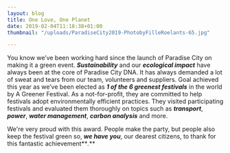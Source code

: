 ```yaml
---
layout: blog
title: One Love, One Planet
date: 2019-02-04T11:18:38+01:00
thumbnail: "/uploads/ParadiseCity2019-PhotobyFilleRoelants-65.jpg"

---
```

You know we’ve been working hard since the launch of Paradise City on making it a green event. **_Sustainability_** and our **_ecological impact_** have always been at the core of Paradise City DNA. It has always demanded a lot of sweat and tears from our team, volunteers and suppliers. Goal achieved this year as we’ve been elected as **_1 of the 6 greenest festivals_** in the world by A Greener Festival. As a not-for-profit, they are committed to help festivals adopt environmentally efficient practices. They visited participating festivals and evaluated them thoroughly on topics such as **_transport_**, **_power_**, **_water management_**, **_carbon analysis_** and more.

We're very proud with this award. People make the party, but people also keep the festival green so, **_we have you_**, our dearest citizens, to thank for this fantastic achievement**_._**